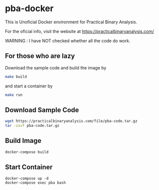 # pba-docker

This is Unoficial Docker environment for Practical Binary Analysis.

For the oficial info, visit the website at https://practicalbinaryanalysis.com/

WARNING : I have NOT checked whether all the code do work.

## For those who are lazy

Download the sample code and build the image by

```sh
make build
```

and start a container by

```sh
make run
```

## Download Sample Code

```sh
wget https://practicalbinaryanalysis.com/file/pba-code.tar.gz
tar -zxvf pba-code.tar.gz
```

## Build Image

```sh
docker-compose build
```

## Start Container

```
docker-compose up -d
docker-compose exec pba bash
```
